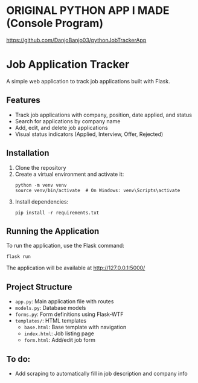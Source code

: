 # ORIGINAL PYTHON APP I MADE (Console Program)
https://github.com/DanjoBanjo03/pythonJobTrackerApp

# Job Application Tracker

A simple web application to track job applications built with Flask.

## Features

- Track job applications with company, position, date applied, and status
- Search for applications by company name
- Add, edit, and delete job applications
- Visual status indicators (Applied, Interview, Offer, Rejected)

## Installation

1. Clone the repository
2. Create a virtual environment and activate it:
   ```
   python -m venv venv
   source venv/bin/activate  # On Windows: venv\Scripts\activate
   ```
3. Install dependencies:
   ```
   pip install -r requirements.txt
   ```

## Running the Application

To run the application, use the Flask command:

```
flask run
```

The application will be available at http://127.0.0.1:5000/

## Project Structure

- `app.py`: Main application file with routes
- `models.py`: Database models
- `forms.py`: Form definitions using Flask-WTF
- `templates/`: HTML templates
  - `base.html`: Base template with navigation
  - `index.html`: Job listing page
  - `form.html`: Add/edit job form
  
## To do:
- Add scraping to automatically fill in job description and company info